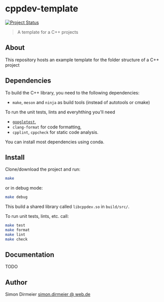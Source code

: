 # cppdev-template

[![Project
Status](http://www.repostatus.org/badges/latest/concept.svg)](http://www.repostatus.org/#concept)

> A template for a C++ projects

## About

This repository hosts an example template for the folder structure of a C++ project

## Dependencies

To build the C++ library, you need to the following dependencies:

- `make`, `meson` and `ninja` as build tools (instead of autotools or cmake)

To run the unit tests, lints and everyhthing you'll need

- [`googletest`](https://github.com/google/googletest), 
- `clang-format` for code formatting,
- `cpplint`, `cppcheck` for static code analysis.

You can install most dependencies using conda.  

## Install

Clone/download the project and run:

```bash
make
```

or in debug mode:

```bash
make debug
```

This build a shared library called `libcppdev.so` in `build/src/`.

To run unit tests, lints, etc. call:

```bash
make test
make format
make lint
make check
```

## Documentation

TODO

## Author

 Simon Dirmeier <a href="mailto:simon.dirmeier @ web.de">simon.dirmeier @ web.de</a>